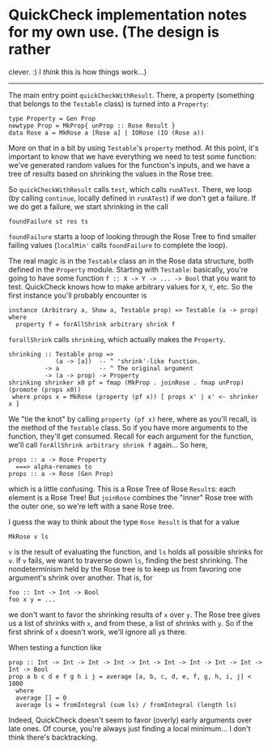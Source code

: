 # QuickCheck implementation notes for my own use.  (The design is rather
  clever. :) I *think* this is how things work...)

---------------------------------------

The main entry point `quickCheckWithResult`.  There, a property (something that
belongs to the `Testable` class) is turned into a `Property`: 

    type Property = Gen Prop
    newtype Prop = MkProp{ unProp :: Rose Result }
    data Rose a = MkRose a [Rose a] | IORose (IO (Rose a))
    
More on that in a bit by using `Testable`'s `property` method.  At
this point, it's important to know that we have everything we need to test some
function: we've generated random values for the function's inputs, and we have a
tree of results based on shrinking the values in the Rose tree.  

So `quickCheckWithResult` calls `test`, which calls `runATest`.  There, we loop
(by calling `continue`, locally defined in `runATest`) if we don't get a
failure.  If we do get a failure, we start shrinking in the call 

    foundFailure st res ts

`foundFailure` starts a loop of looking through the Rose Tree to find smaller
failing values (`localMin'` calls `foundFailure` to complete the loop).

The real magic is in the `Testable` class an in the Rose data structure, both
defined in the `Property` module.  Starting with `Testable`: basically, you're
going to have some function `f :: X -> Y -> ... -> Bool` that you want to test.
QuickCheck knows how to make arbitrary values for `X`, `Y`, etc.  So the first
instance you'll probably encounter is 

    instance (Arbitrary a, Show a, Testable prop) => Testable (a -> prop) where
      property f = forAllShrink arbitrary shrink f

`forallShrink` calls `shrinking`, which actually makes the `Property`.  

    shrinking :: Testable prop =>
                 (a -> [a])  -- ^ 'shrink'-like function.
              -> a           -- ^ The original argument
              -> (a -> prop) -> Property
    shrinking shrinker x0 pf = fmap (MkProp . joinRose . fmap unProp) (promote (props x0))
     where props x = MkRose (property (pf x)) [ props x' | x' <- shrinker x ]

We "tie the knot" by calling `property (pf x)` here, where as you'll recall, is
the method of the `Testable` class.  So if you have more arguments to the
function, they'll get consumed.  Recall for each argument for the function,
we'll call `forAllShrink arbitrary shrink f` again...  So here, 
  
    props :: a -> Rose Property
      ===> alpha-renames to
    props :: a -> Rose (Gen Prop)

which is a little confusing.  This is a Rose Tree of Rose `Result`s: each
element is a Rose Tree!  But `joinRose` combines the "inner" Rose tree with the
outer one, so we're left with a sane Rose tree.

I guess the way to think about the type `Rose Result` is that for a value 

    MkRose v ls

`v` is the result of evaluating the function, and `ls` holds all possible
shrinks for `v`.  If `v` fails, we want to traverse down `ls`, finding the best
shrinking.  The nondeterminism held by the Rose tree is to keep us from favoring
one argument's shrink over another.  That is, for 

    foo :: Int -> Int -> Bool
    foo x y = ...

we don't want to favor the shrinking results of `x` over `y`.  The Rose tree
gives us a list of shrinks with `x`, and from these, a list of shrinks with `y`.
So if the first shrink of `x` doesn't work, we'll ignore all `y`s there.

When testing a function like 

    prop :: Int -> Int -> Int -> Int -> Int -> Int -> Int -> Int -> Int -> Int -> Bool
    prop a b c d e f g h i j = average [a, b, c, d, e, f, g, h, i, j] < 1000
      where
      average [] = 0
      average ls = fromIntegral (sum ls) / fromIntegral (length ls)

Indeed, QuickCheck doesn't seem to favor (overly) early arguments over late
ones.  Of course, you're always just finding a local minimum...  I don't think
there's backtracking.

